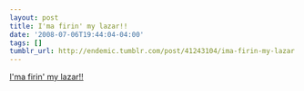 ```yaml
---
layout: post
title: I'ma firin' my lazar!!
date: '2008-07-06T19:44:04-04:00'
tags: []
tumblr_url: http://endemic.tumblr.com/post/41243104/ima-firin-my-lazar
---
```

[I'ma firin' my lazar!!](http://www.youtube.com/watch?v=hSVNbxjdvv8)  

